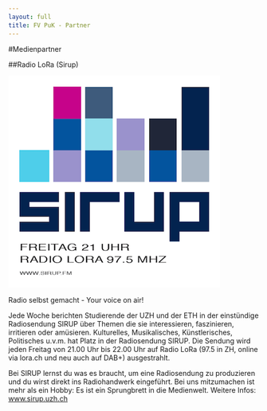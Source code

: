 ```yaml
---
layout: full
title: FV PuK - Partner
---
```

#Medienpartner

##Radio LoRa (Sirup)     

 <img border="0" src="/img/radio-sirup-kl.png"/>  
 
Radio selbst gemacht - Your voice on air!

Jede Woche berichten Studierende der UZH und der ETH in der einstündige Radiosendung SIRUP über Themen die sie interessieren, faszinieren, irritieren oder amüsieren. Kulturelles, Musikalisches, Künstlerisches, Politisches u.v.m. hat Platz in der Radiosendung SIRUP. Die Sendung wird jeden Freitag von 21.00 Uhr bis 22.00 Uhr auf Radio LoRa (97.5 in ZH, online via lora.ch und neu auch auf DAB+) ausgestrahlt. 

Bei SIRUP lernst du was es braucht, um eine Radiosendung zu produzieren und du wirst direkt ins Radiohandwerk eingeführt. 
Bei uns mitzumachen ist mehr als ein Hobby: Es ist ein Sprungbrett in die Medienwelt. 
Weitere Infos: www.sirup.uzh.ch





